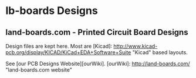 lb-boards Designs
=================

land-boards.com - Printed Circuit Board Designs
-----------------------------------------------

Design files are kept here. Most are [Kicad]: http://www.kicad-pcb.org/display/KICAD/KiCad+EDA+Software+Suite "Kicad" based layouts.

See [our PCB Designs Website][ourWiki].
[ourWiki]: http://land-boards.com/ "land-boards.com website"
